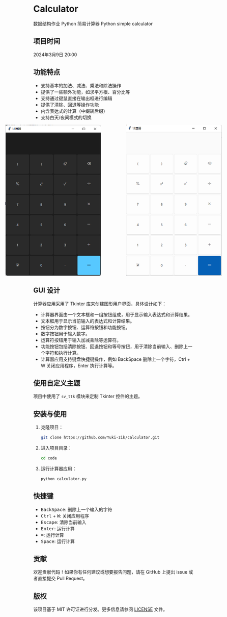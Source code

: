 # Calculator
数据结构作业 Python 简易计算器 Python simple calculator
## 项目时间

2024年3月9日 20:00

## 功能特点

- 支持基本的加法、减法、乘法和除法操作
- 提供了一些额外功能，如求平方根、百分比等
- 支持通过键鼠直接在输出框进行编辑
- 提供了清除、回退等操作功能
- 内含表达式的计算（中缀转后缀）
- 支持白天/夜间模式的切换
<div style="display:flex; justify-content:center;">
    <img src="picture/image.png" alt="Image text" style="width:300px; margin-right:80px;">
    <img src="picture/image1.png" alt="Image text" style="width:300px;">
</div>








## GUI 设计

计算器应用采用了 Tkinter 库来创建图形用户界面，具体设计如下：

- 计算器界面由一个文本框和一组按钮组成，用于显示输入表达式和计算结果。
- 文本框用于显示当前输入的表达式和计算结果。
- 按钮分为数字按钮、运算符按钮和功能按钮。
- 数字按钮用于输入数字。
- 运算符按钮用于输入加减乘除等运算符。
- 功能按钮包括清除按钮、回退按钮和等号按钮，用于清除当前输入、删除上一个字符和执行计算。
- 计算器应用支持键盘快捷键操作，例如 BackSpace 删除上一个字符，Ctrl + W 关闭应用程序，Enter 执行计算等。

## 使用自定义主题

项目中使用了 `sv_ttk` 模块来定制 Tkinter 控件的主题。

## 安装与使用

1. 克隆项目：

    ```bash
    git clone https://github.com/Yuki-zik/calculator.git
    ```

2. 进入项目目录：

    ```bash
    cd code
    ```

3. 运行计算器应用：

    ```bash
    python calculator.py
    ```

## 快捷键

- <kbd>BackSpace</kbd>: 删除上一个输入的字符
- <kbd>Ctrl</kbd> + <kbd>W</kbd>: 关闭应用程序
- <kbd>Escape</kbd>: 清除当前输入
- <kbd>Enter</kbd>: 运行计算
- <kbd>=</kbd>: 运行计算
- <kbd>Space</kbd>: 运行计算

## 贡献

欢迎贡献代码！如果你有任何建议或想要报告问题，请在 GitHub 上提出 issue 或者直接提交 Pull Request。

## 版权

该项目基于 MIT 许可证进行分发。更多信息请参阅 [LICENSE](LICENSE) 文件。
